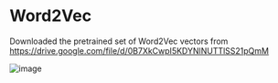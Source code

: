 # Word2Vec

Downloaded the pretrained set of Word2Vec vectors from https://drive.google.com/file/d/0B7XkCwpI5KDYNlNUTTlSS21pQmM














![image](https://github.com/HarshMishra3007/Word2Vec/assets/122306414/bf4685fa-5c9d-47fb-b090-fbf143a5a7d0)

